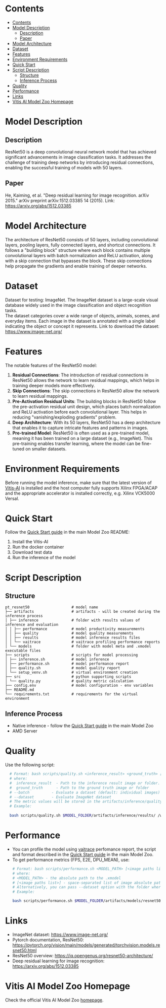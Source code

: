 ﻿# Contents

- [Contents](#contents)
- [Model Description](#model-description)
  - [Description](#description)
  - [Paper](#paper)
- [Model Architecture](#model-architecture)
- [Dataset](#dataset)
- [Features](#features)
- [Environment Requirements](#environment-requirements)
- [Quick Start](#quick-start)
- [Script Description](#script-description)
  - [Structure](#structure)
  - [Inference Process](#inference-process)
- [Quality](#quality)
- [Performance](#performance)
- [Links](#links)
- [Vitis AI Model Zoo Homepage](#vitis-ai-model-zoo-homepage)

# Model Description

## Description

ResNet50 is a deep convolutional neural network model that has achieved significant advancements in image classification tasks. 
It addresses the challenge of training deep networks by introducing residual connections, enabling the successful training of models with 50 layers.

## Paper

He, Kaiming, et al. "Deep residual learning for image recognition. arXiv 2015." 
arXiv preprint arXiv:1512.03385 14 (2015).  Link: https://arxiv.org/abs/1512.03385

# Model Architecture

The architecture of ResNet50 consists of 50 layers, including convolutional layers, pooling layers, fully connected layers, 
and shortcut connections. It follows a "building block" structure where each block contains multiple convolutional layers 
with batch normalization and ReLU activation, along with a skip connection that bypasses the block. These skip connections 
help propagate the gradients and enable training of deeper networks.

# Dataset

Dataset for testing: ImageNet. The ImageNet dataset is a large-scale visual database widely used in the image classification and object recognition tasks. <br>
The dataset categories cover a wide range of objects, animals, scenes, and everyday items. Each image in the dataset is annotated with a single label indicating the object or concept it represents.
Link to download the  dataset: https://www.image-net.org/

# Features

The notable features of the ResNet50 model:

1. **Residual Connections**: The introduction of residual connections in ResNet50 allows the network to learn residual mappings,
which helps in training deeper models more effectively.
2. **Skip Connections**: The skip connections in ResNet50 allow the network to learn residual mappings. 
3. **Pre-Activation Residual Units**: The building blocks in ResNet50 follow the pre-activation residual unit design,
which places batch normalization and ReLU activation before each convolutional layer. This helps in reducing "vanishing/exploding gradients" problem.
4. **Deep Architecture**: With its 50 layers, ResNet50 has a deep architecture that enables it to capture intricate features and patterns in images. 
5. **Pre-trained Model**: ResNet50 is often used as a pre-trained model, meaning it has been trained on a large dataset (e.g., ImageNet). This pre-training enables transfer learning, where the model can be fine-tuned on smaller datasets.

# Environment Requirements

Before running the model inference, make sure that the latest version of
[Vitis-AI](https://xilinx.github.io/Vitis-AI/docs/install/install.html) is installed and the host computer fully supports
Xilinx FPGA/ACAP and the appropriate accelerator is installed correctly, e.g. Xilinx VCK5000 Versal.

# Quick Start

Follow the [Quick Start guide](../../../README.md#quick-start) in the main Model Zoo README:

1. Install the Vitis-AI
2. Run the docker container
3. Download test data
4. Run the inference of the model

# Script Description

## Structure

```text
pt_resnet50                   # model name  
├── artifacts                 # artifacts - will be created during the inference process
│ ├── inference               # folder with results values of inference and evaluation
│ │ ├── performance           # model productivity measurements
│ │ ├── quality               # model quality measurements
│ │ ├── results               # model inference results files
│ │ └── vaitrace              # vaitrace profiling performance reports
│ └── models                  # folder with model meta and .xmodel executable files
├── scripts                   # scripts for model processing 
│ ├── inference.sh            # model inference
│ ├── performance.sh          # model performance report
│ ├── quality.sh              # model quality report
│ └── setup_venv.sh           # virtual environment creation
├── src                       # python supporting scripts
│ └── quality.py              # quality metric calculation
├── config.env                # model configuration - env variables
├── README.md
└── requirements.txt          # requirements for the virtual environment
```

## Inference Process

- Native inference - follow the [Quick Start guide](../../../README.md#quick-start) in the main Model Zoo
- AMD Server

# Quality

Use the following script:

```bash
  # Format: bash scripts/quality.sh <inference_result> <ground_truth> [--batch] [--dataset]
  # where:
  #  inference_result  - Path to the inference result image or folder.
  #  ground_truth      - Path to the ground truth image or folder
  # --batch          - Evaluate a dataset (default: individual images)
  # --dataset        - Evaluate ImageNet dataset
  # The metric values will be stored in the artifacts/inference/quality/metrics.txt file
  # Example:
  
  bash scripts/quality.sh $MODEL_FOLDER/artifacts/inference/results/ /workspace/Vitis-AI-Library/samples/classification/images/ --batch
```

# Performance

- You can profile the model using [vaitrace](https://docs.xilinx.com/r/en-US/ug1414-vitis-ai/Starting-a-Simple-Trace-with-vaitrace) perfomance report,
  the script and format described in the [Quick Start guide](../../../README.md#vaitrace) in the main Model Zoo.
- To get performance metrics (FPS, E2E, DPU_MEAN), use:
  ```bash
  # Format: bash scripts/performance.sh <MODEL_PATH> [<image paths list>]
  # where:
  # <MODEL_PATH> - the absolute path to the .xmodel
  # [<image paths list>] - space-separated list of image absolute paths
  # Alternatively, you can pass --dataset option with the folder where images are stored.
  # Example:

  bash scripts/performance.sh $MODEL_FOLDER/artifacts/models/resnet50_pruned_0_6_pt/resnet50_pruned_0_6_pt.xmodel --dataset /workspace/Vitis-AI-Library/samples/classification/images/
  ```

# Links

- ImageNet dataset: https://www.image-net.org/
- Pytorch documentation, ResNet50: https://pytorch.org/vision/main/models/generated/torchvision.models.resnet50.html
- ResNet50 overview: https://iq.opengenus.org/resnet50-architecture/
- Deep residual learning for image recognition: https://arxiv.org/abs/1512.03385


# Vitis AI Model Zoo Homepage

Check the official Vitis AI Model Zoo [homepage](https://github.com/Xilinx/Vitis-AI/tree/master/model_zoo).
